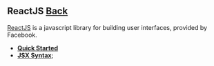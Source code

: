 ## ReactJS [Back](./../JavaScript.md)

[ReactJS](https://facebook.github.io/react/) is a javascript library for building user interfaces, provided by Facebook.

- [**Quick Started**](./quick_started/quick_started.md)
- [**JSX Syntax**](./jsx_syntax/jsx_syntax.md);